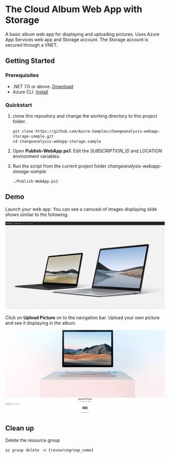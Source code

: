 # The Cloud Album Web App with Storage

A basic album web app for displaying and uploading pictures. Uses Azure App Services web app and Storage account. The Storage account is secured through a VNET.

## Getting Started

### Prerequisites
- .NET 7.0 or above. [Download](https://dotnet.microsoft.com/download)
- Azure CLI. [Install](https://docs.microsoft.com/cli/azure/install-azure-cli)


### Quickstart

1. clone this repository and change the working directory to this project folder.
    ```
    git clone https://github.com/Azure-Samples/changeanalysis-webapp-storage-sample.git
    cd changeanalysis-webapp-storage-sample
    ```

2. Open **Publish-WebApp.ps1**. Edit the *SUBSCRIPTION_ID* and *LOCATION* environment variables.

3. Run the script from the current project folder *changeanalysis-webapp-storage-sample*
    ```
    ./Publish-WebApp.ps1
    ```


## Demo

Launch your web app. You can see a carousel of images displaying slide shows similar to the following:

![Web App home page](./media/screenshot1.jpg)

Click on **Upload Picture** on to the navigation bar. Upload your own picture and see it displaying in the album.

![Upload your picture](./media/screenshot2.jpg)

## Clean up

Delete the resource group

    
    az group delete -n {resourcegroup_name}
    

